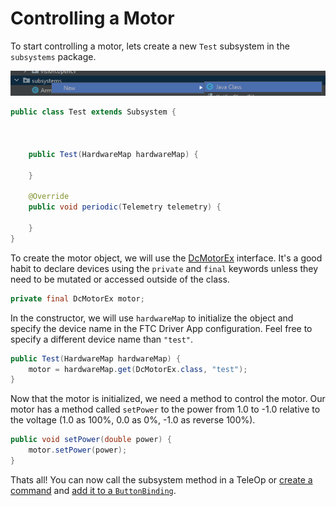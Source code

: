 # Controlling a Motor

To start controlling a motor, lets create a new `Test` subsystem in the `subsystems` package.

![Create Class](../assets/createclass.png)

```java
public class Test extends Subsystem {

    

    public Test(HardwareMap hardwareMap) {

    }

    @Override
    public void periodic(Telemetry telemetry) {

    }
}
```

To create the motor object, we will use the [DcMotorEx](http://ftctechnh.github.io/ftc_app/doc/javadoc/com/qualcomm/robotcore/hardware/DcMotorEx.html) interface. It's a good habit to declare devices using the `private` and `final` keywords unless they need to be mutated or accessed outside of the class.

```java
private final DcMotorEx motor;
```

In the constructor, we will use `hardwareMap` to initialize the object and specify the device name in the FTC Driver App configuration. Feel free to specify a different device name than `"test"`.

```java
public Test(HardwareMap hardwareMap) {
    motor = hardwareMap.get(DcMotorEx.class, "test");
}
```

Now that the motor is initialized, we need a method to control the motor. Our motor has a method called `setPower` to the power from 1.0 to -1.0 relative to the voltage (1.0 as 100%, 0.0 as 0%, -1.0 as reverse 100%).

```java
public void setPower(double power) {
    motor.setPower(power);
}
```

Thats all! You can now call the subsystem method in a TeleOp or [create a command](/ftc/create-command) and [add it to a `ButtonBinding`](/ftc/create-binding).
